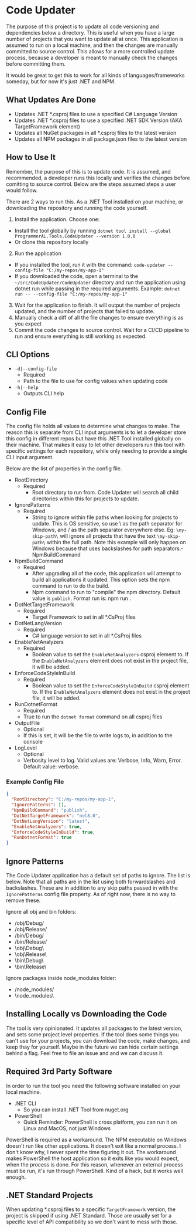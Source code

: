 # Code Updater

The purpose of this project is to update all code versioning and dependencies below a directory. This is useful when you have a large number of projects that you want to update all at once. This application is assumed to run on a local machine, and then the changes are manually committed to source control. This allows for a more controlled update process, because a developer is meant to manually check the changes before committing them.

It would be great to get this to work for all kinds of languages/frameworks someday, but for now it's just .NET and NPM.

## What Updates Are Done

- Updates .NET *.csproj files to use a specified C# Language Version
- Updates .NET *.csproj files to use a specified .NET SDK Version (AKA TargetFramework element)
- Updates all NuGet packages in all *.csproj files to the latest version
- Updates all NPM packages in all package.json files to the latest version

## How to Use It

Remember, the purpose of this is to update code. It is assumed, and recommended, a developer runs this locally and verifies the changes before comitting to source control. Below are the steps assumed steps a user would follow.

There are 2 ways to run this. As a .NET Tool installed on your machine, or downloading the repository and running the code yourself.

1. Install the application. Choose one:
  - Install the tool globally by running `dotnet tool install --global ProgrammerAL.Tools.CodeUpdater --version 1.0.0`
  - Or clone this repository locally
2. Run the application
  - If you installed the tool, run it with the command: `code-updater --config-file "C:/my-repos/my-app-1"`
  - If you downloaded the code, open a terminal to the `~/src/CodeUpdater/CodeUpdater` directory and run the application using dotnet run while passing in the required arguments. Example: `dotnet run -- --config-file "C:/my-repos/my-app-1"`
3. Wait for the application to finish. It will output the number of projects updated, and the number of projects that failed to update.
4. Manually check a diff of all the file changes to ensure everything is as you expect
5. Commit the code changes to source control. Wait for a CI/CD pipeline to run and ensure everything is still working as expected.

## CLI Options

- `-d|--config-file`
	- Required
	- Path to the file to use for config values when updating code
- `-h|--help`
  - Outputs CLI help

## Config File

The config file holds all values to determine what changes to make. The reason this is separate from CLI input arguments is to let a developer store this config in different repos but have this .NET Tool installed globally on their machine. That makes it easy to let other developers run this tool with specific settings for each repository, while only needing to provide a single CLI input argument.

Below are the list of properties in the config file.

- RootDirectory
  - Required
	- Root directory to run from. Code Updater will search all child directories within this for projects to update.
- IgnorePatterns
  - Required
	- String to ignore within file paths when looking for projects to update. This is OS sensitive, so use \ as the path separator for Windows, and / as the path separator everywhere else. Eg: `\my-skip-path\` will ignore all projects that have the text `\my-skip-path\` within the full path. Note this example will only happen on Windows because that uses backslashes for path separators.- NpmBuildCommand
- NpmBuildCommand
  - Required
	- After upgrading all of the code, this application will attempt to build all applications it updated. This option sets the npm command to run to do the build.
	- Npm command to run to "compile" the npm directory. Default value is `publish`. Format run is: npm run <npmBuildCommand>.
- DotNetTargetFramework
  - Required
	- Target Framework to set in all *.CsProj files
- DotNetLangVersion
  - Required
	- C# language version to set in all *.CsProj files
- EnableNetAnalyzers
  - Required
	- Boolean value to set the `EnableNetAnalyzers` csproj element to. If the `EnableNetAnalyzers` element does not exist in the project file, it will be added.
- EnforceCodeStyleInBuild
  - Required
	- Boolean value to set the `EnforceCodeStyleInBuild` csproj element to. If the `EnableNetAnalyzers` element does not exist in the project file, it will be added.
- RunDotnetFormat
  - Required
  - True to run the `dotnet format` command on all csproj files
- OutputFile
  - Optional
  - If this is set, it will be the file to write logs to, in addition to the console
- LogLevel
  - Optional
  - Verbosity level to log. Valid values are: Verbose, Info, Warn, Error. Default value: verbose.

### Example Config File

```json
{
  "RootDirectory": "C:/my-repos/my-app-1",
  "IgnorePatterns": [],
  "NpmBuildCommand": "publish",
  "DotNetTargetFramework": "net8.0",
  "DotNetLangVersion": "latest",
  "EnableNetAnalyzers": true,
  "EnforceCodeStyleInBuild": true,
  "RunDotnetFormat": true
}
```
	 
## Ignore Patterns

The Code Updater application has a default set of paths to ignore. The list is below. Note that all paths are in the list using both forwardslashes and backslashes. These are in addition to any skip paths passed in with the `IgnorePatterns` config file property. As of right now, there is no way to remove these.

Ignore all obj and bin folders:
- /obj/Debug/
- /obj/Release/
- /bin/Debug/
- /bin/Release/
- \obj\Debug\
- \obj\Release\
- \bin\Debug\
- \bin\Release\

Ignore packages inside node_modules folder:
- /node_modules/
- \node_modules\

## Installing Locally vs Downloading the Code

The tool is very opinionated. It updates all packages to the latest version, and sets some project level properties. If the tool does some things you can't use for your projects, you can download the code, make changes, and keep thay for yourself. Maybe in the future we can hide certain settings behind a flag. Feel free to file an issue and and we can discuss it.

## Required 3rd Party Software

In order to run the tool you need the following software installed on your local machine.

- .NET CLI
  - So you can install .NET Tool from nuget.org
- PowerShell
  - Quick Reminder: PowerShell is cross platform, you can run it on Linux and MacOS, not just Windows

PowerShell is required as a workaround. The NPM executable on Windows doesn't run like other applications. It doesn't exit like a normal process. I don't know why, I never spent the time figuring it out. The workaround makes PowerShell the host application so it exits like you would expect, when the process is done. For this reason, whenever an external process must be run, it's run through PowerShell. Kind of a hack, but it works well enough.

## .NET Standard Projects

When updating *.csproj files to a specific `TargetFramework` version, the project is skipped if using .NET Standard. Those are usually set for a specific level of API compatibility so we don't want to mess with those.


